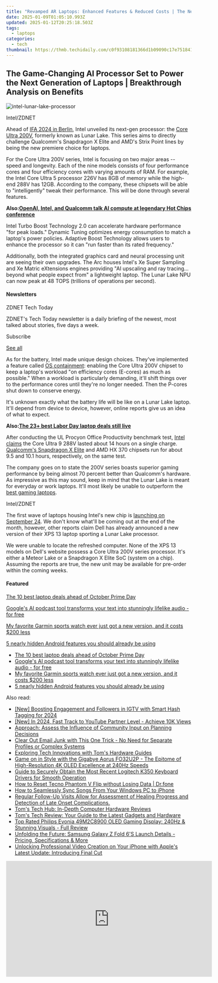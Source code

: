 ```yaml
---
title: "Revamped AR Laptops: Enhanced Features & Reduced Costs | The New Generation of Tech on ZDNet"
date: 2025-01-09T01:05:10.993Z
updated: 2025-01-12T20:25:18.503Z
tags:
  - laptops
categories:
  - tech
thumbnail: https://thmb.techidaily.com/c0f93108181366d1b09090c17e7518417597848beec02f800a980d5086b0f997.jpg
---
```


## The Game-Changing AI Processor Set to Power the Next Generation of Laptops | Breakthrough Analysis on Benefits

![intel-lunar-lake-processor](https://www.zdnet.com/a/img/resize/ac1f9cb5d24c90bbea354b6a2c85b67adf65ce9f/2024/09/03/9e7622dc-1c1b-4820-bd2f-13d68219397e/intel-lunar-lake-processor.jpg?auto=webp&width=1280)

Intel/ZDNET

Ahead of [IFA 2024 in Berlin](https://www.ifa-berlin.com/), Intel unveiled its next-gen processor: the [Core Ultra 200V](https://www.intel.com/content/www/us/en/newsroom/news/power-efficient-core-ultra-200v-series-mobile.html), formerly known as Lunar Lake. This series aims to directly challenge Qualcomm's Snapdragon X Elite and AMD's Strix Point lines by being the new premiere choice for laptops.

For the Core Ultra 200V series, Intel is focusing on two major areas -- speed and longevity. Each of the nine models consists of four performance cores and four efficiency cores with varying amounts of RAM. For example, the Intel Core Ultra 5 processor 226V has 8GB of memory while the high-end 288V has 12GB. According to the company, these chipsets will be able to "intelligently" tweak their performance. This will be done through several features.

**Also:**[**OpenAI, Intel, and Qualcomm talk AI compute at legendary Hot Chips conference**](https://www.zdnet.com/article/openai-intel-and-qualcomm-talk-ai-compute-at-legendary-hot-chips-conference/)

Intel Turbo Boost Technology 2.0 can accelerate hardware performance "for peak loads." Dynamic Tuning optimizes energy consumption to match a laptop's power policies. Adaptive Boost Technology allows users to enhance the processor so it can "run faster than its rated frequency."

Additionally, both the integrated graphics card and neural processing unit are seeing their own upgrades. The Arc houses Intel's Xe Super Sampling and Xe Matric eXtensions engines providing "AI upscaling and ray tracing… beyond what people expect from" a lightweight laptop. The Lunar Lake NPU can now peak at 48 TOPS (trillions of operations per second).

#### Newsletters

ZDNET Tech Today

ZDNET's Tech Today newsletter is a daily briefing of the newest, most talked about stories, five days a week.

 Subscribe

[See all](https://www.zdnet.com/newsletters/)

As for the battery, Intel made unique design choices. They've implemented a feature called [OS containment](https://www.intel.com/content/www/us/en/newsroom/news/power-efficient-core-ultra-200v-series-mobile.html#gs.e3516f): enabling the Core Ultra 200V chipset to keep a laptop's workload "on efficiency cores (E-cores) as much as possible." When a workload is particularly demanding, it'll shift things over to the performance cores until they're no longer needed. Then the P-cores shut down to conserve energy.

It's unknown exactly what the battery life will be like on a Lunar Lake laptop. It'll depend from device to device, however, online reports give us an idea of what to expect.

**Also:**[**The 23+ best Labor Day laptop deals still live**](https://www.zdnet.com/article/best-labor-day-laptop-deals-09-02-2024/)

After conducting the UL Procyon Office Productivity benchmark test, [Intel claims](https://www.engadget.com/computing/laptops/intels-core-ultra-200v-chips-aim-for-ai-pc-dominance-160029852.html) the Core Ultra 9 288V lasted about 14 hours on a single charge. [Qualcomm's Snapdragon X Elite](https://shop-links.co/link/?url=https%3A%2F%2Fwww.samsung.com%2Fus%2Fcomputing%2Fgalaxy-books%2Fgalaxy-book4-edge%2Fbuy%2Fgalaxy-book4-edge-14-qualcomm-snapdragon-x-elite-512gb-sapphire-blue-np940xma-kb1us%2F&publisher_slug=itechdaily19598&exclusive=1) and AMD HX 370 chipsets run for about 9.5 and 10.1 hours, respectively, on the same test. 

The company goes on to state the 200V series boasts superior gaming performance by being almost 70 percent better than Qualcomm's hardware. As impressive as this may sound, keep in mind that the Lunar Lake is meant for everyday or work laptops. It'll most likely be unable to outperform the [best gaming laptops](https://www.zdnet.com/article/best-gaming-laptop/).

Intel/ZDNET

The first wave of laptops housing Intel's new chip is [launching on September 24](https://www.theverge.com/2024/9/3/24233957/intel-lunar-lake-core-ultra-200v-launch). We don't know what'll be coming out at the end of the month, however, other reports claim Dell has already announced a new version of their XPS 13 laptop sporting a Lunar Lake processor. 

We were unable to locate the refreshed computer. None of the XPS 13 models on Dell's website possess a Core Ultra 200V series processor. It's either a Meteor Lake or a Snapdragon X Elite SoC (system on a chip). Assuming the reports are true, the new unit may be available for pre-order within the coming weeks.

#### Featured

[The 10 best laptop deals ahead of October Prime Day](https://www.zdnet.com/article/best-early-prime-day-laptop-deals-2024/ "The 10 best laptop deals ahead of October Prime Day")

[Google's AI podcast tool transforms your text into stunningly lifelike audio - for free](https://www.zdnet.com/article/googles-ai-podcast-tool-transforms-your-text-into-stunningly-lifelike-audio-for-free/ "Google's AI podcast tool transforms your text into stunningly lifelike audio - for free")

[My favorite Garmin sports watch ever just got a new version, and it costs $200 less](https://www.zdnet.com/article/my-favorite-garmin-sports-watch-ever-just-got-a-new-version-and-it-costs-200-less/ "My favorite Garmin sports watch ever just got a new version, and it costs $200 less")

[5 nearly hidden Android features you should already be using](https://www.zdnet.com/article/5-nearly-hidden-android-features-you-should-already-be-using/ "5 nearly hidden Android features you should already be using")

* [The 10 best laptop deals ahead of October Prime Day](https://www.zdnet.com/article/best-early-prime-day-laptop-deals-2024/ "The 10 best laptop deals ahead of October Prime Day")
* [Google's AI podcast tool transforms your text into stunningly lifelike audio - for free](https://www.zdnet.com/article/googles-ai-podcast-tool-transforms-your-text-into-stunningly-lifelike-audio-for-free/ "Google's AI podcast tool transforms your text into stunningly lifelike audio - for free")
* [My favorite Garmin sports watch ever just got a new version, and it costs $200 less](https://www.zdnet.com/article/my-favorite-garmin-sports-watch-ever-just-got-a-new-version-and-it-costs-200-less/ "My favorite Garmin sports watch ever just got a new version, and it costs $200 less")
* [5 nearly hidden Android features you should already be using](https://www.zdnet.com/article/5-nearly-hidden-android-features-you-should-already-be-using/ "5 nearly hidden Android features you should already be using")

<ins class="adsbygoogle"
     style="display:block"
     data-ad-format="autorelaxed"
     data-ad-client="ca-pub-7571918770474297"
     data-ad-slot="1223367746"></ins>

<ins class="adsbygoogle"
     style="display:block"
     data-ad-client="ca-pub-7571918770474297"
     data-ad-slot="8358498916"
     data-ad-format="auto"
     data-full-width-responsive="true"></ins>

<span class="atpl-alsoreadstyle">Also read:</span>
<div><ul>
<li><a href="https://instagram-video-files.techidaily.com/new-boosting-engagement-and-followers-in-igtv-with-smart-hash-tagging-for-2024/"><u>[New] Boosting Engagement and Followers in IGTV with Smart Hash Tagging for 2024</u></a></li>
<li><a href="https://eaxpv-info.techidaily.com/new-in-2024-fast-track-to-youtube-partner-level-achieve-10k-views/"><u>[New] In 2024, Fast Track to YouTube Partner Level - Achieve 10K Views</u></a></li>
<li><a href="https://hardware-reviews.techidaily.com/1723341748614-approach-assess-the-influence-of-community-input-on-planning-decisions/"><u>Approach: Assess the Influence of Community Input on Planning Decisions</u></a></li>
<li><a href="https://tech-savvy.techidaily.com/clear-out-email-junk-with-this-one-trick-no-need-for-separate-profiles-or-complex-systems/"><u>Clear Out Email Junk with This One Trick - No Need for Separate Profiles or Complex Systems</u></a></li>
<li><a href="https://hardware-reviews.techidaily.com/exploring-tech-innovations-with-toms-hardware-guides/"><u>Exploring Tech Innovations with Tom's Hardware Guides</u></a></li>
<li><a href="https://hardware-reviews.techidaily.com/game-on-in-style-with-the-gigabye-aorus-fo32u2p-the-epitome-of-high-resolution-4k-oled-excellence-at-240hz-speeds/"><u>Game on in Style with the Gigabye Aorus FO32U2P - The Epitome of High-Resolution 4K OLED Excellence at 240Hz Speeds</u></a></li>
<li><a href="https://hardware-updates.techidaily.com/guide-to-securely-obtain-the-most-recent-logitech-k350-keyboard-drivers-for-smooth-operation/"><u>Guide to Securely Obtain the Most Recent Logitech K350 Keyboard Drivers for Smooth Operation</u></a></li>
<li><a href="https://techidaily.com/how-to-reset-tecno-phantom-v-flip-without-losing-data-drfone-by-drfone-reset-android-reset-android/"><u>How to Reset Tecno Phantom V Flip without Losing Data | Dr.fone</u></a></li>
<li><a href="https://discover-community.techidaily.com/how-to-seamlessly-sync-songs-from-your-windows-pc-to-iphone/"><u>How to Seamlessly Sync Songs From Your Windows PC to iPhone</u></a></li>
<li><a href="https://hardware-reviews.techidaily.com/regular-follow-up-visits-allow-for-assessment-of-healing-progress-and-detection-of-late-onset-complications/"><u>Regular Follow-Up Visits Allow for Assessment of Healing Progress and Detection of Late Onset Complications.</u></a></li>
<li><a href="https://hardware-reviews.techidaily.com/toms-tech-hub-in-depth-computer-hardware-reviews/"><u>Tom's Tech Hub: In-Depth Computer Hardware Reviews</u></a></li>
<li><a href="https://hardware-reviews.techidaily.com/toms-tech-review-your-guide-to-the-latest-gadgets-and-hardware/"><u>Tom's Tech Review: Your Guide to the Latest Gadgets and Hardware</u></a></li>
<li><a href="https://hardware-reviews.techidaily.com/top-rated-philips-evonia-49m2c8900-oled-gaming-display-240hz-and-stunning-visuals-full-review/"><u>Top Rated Philips Evonia 49M2C8900 OLED Gaming Display: 240Hz & Stunning Visuals - Full Review</u></a></li>
<li><a href="https://techtrends.techidaily.com/unfolding-the-future-samsung-galaxy-z-fold-6s-launch-details-pricing-specifications-and-more/"><u>Unfolding the Future: Samsung Galaxy Z Fold 6'S Launch Details - Pricing, Specifications & More</u></a></li>
<li><a href="https://technical-tips.techidaily.com/unlocking-professional-video-creation-on-your-iphone-with-apples-latest-update-introducing-final-cut/"><u>Unlocking Professional Video Creation on Your iPhone with Apple's Latest Update: Introducing Final Cut</u></a></li>
</ul></div>

<!-- affiliate ads begin -->
<iframe width="560" height="315" src="https://www.youtube.com/embed/Iz2LYWd8EqI?si=G_3CqFRAmeVPczjj" title="YouTube video player" frameborder="0" allow="accelerometer; autoplay; clipboard-write; encrypted-media; gyroscope; picture-in-picture; web-share" referrerpolicy="strict-origin-when-cross-origin" allowfullscreen></iframe>
<!-- affiliate ads end -->

